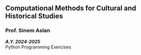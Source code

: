 ## Computational Methods for Cultural and Historical Studies
### Prof. Sinem Aslan
***A.Y. 2024-2025*** \
Python Programming Exercises